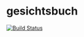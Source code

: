 # gesichtsbuch

[![Build Status](https://travis-ci.org/alexNeto/gesichtsbuch.svg?branch=master)](https://travis-ci.org/alexNeto/gesichtsbuch)
